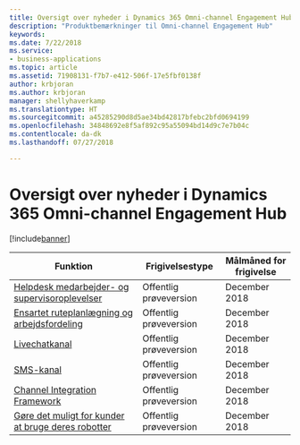 ```yaml
---
title: Oversigt over nyheder i Dynamics 365 Omni-channel Engagement Hub
description: "Produktbemærkninger til Omni-channel Engagement Hub"
keywords: 
ms.date: 7/22/2018
ms.service:
- business-applications
ms.topic: article
ms.assetid: 71908131-f7b7-e412-506f-17e5fbf0138f
author: krbjoran
ms.author: krbjoran
manager: shellyhaverkamp
ms.translationtype: HT
ms.sourcegitcommit: a45285290d8d5ae34bd42817bfebc2bfd0694199
ms.openlocfilehash: 34848692e8f5af892c95a55094bd14d9c7e7b04c
ms.contentlocale: da-dk
ms.lasthandoff: 07/27/2018

---
```


#  <a name="summary-of-whats-new-for-dynamics-365-omni-channel-engagement-hub"></a>Oversigt over nyheder i Dynamics 365 Omni-channel Engagement Hub


[!include[banner](../../../includes/banner.md)]



| Funktion                                                                                  | Frigivelsestype   | Målmåned for frigivelse |
|------------------------------------------------------------------------------------------|----------------|----------------------|
| [Helpdesk medarbejder- og supervisoroplevelser](agent-supervisor-experiences.md)                    | Offentlig prøveversion | December 2018         |
| [Ensartet ruteplanlægning og arbejdsfordeling](unified-routing-work-distribution.md)          | Offentlig prøveversion | December 2018         |
| [Livechatkanal](chat-channel-omni-channel-engagement-hub.md)                                | Offentlig prøveversion | December 2018         |
| [SMS-kanal](sms-channel-omni-channel-engagement-hub.md)                                  | Offentlig prøveversion | December 2018         |
| [Channel Integration Framework](channel-integration-framework.md)                      | Offentlig prøveversion | December 2018         |
| [Gøre det muligt for kunder at bruge deres robotter](customer-owned-bots-omni-channel-engagement-hub.md) | Offentlig prøveversion | December 2018         |

